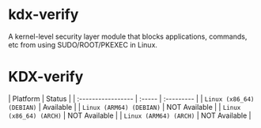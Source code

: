 # kdx-verify
A kernel-level security layer module that blocks applications, commands, etc from using SUDO/ROOT/PKEXEC in Linux.
# KDX-verify

| Platform           | Status   |
| :----------------- | :----- | :--------- |
| `Linux (x86_64) (DEBIAN)`   | Available |
| `Linux (ARM64) (DEBIAN)`    | NOT Available |
| `Linux (x86_64) (ARCH)`    | NOT Available | 
| `Linux (ARM64) (ARCH)`    | NOT Available | 
